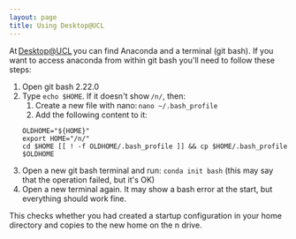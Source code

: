 ```yaml
---
layout: page
title: Using Desktop@UCL
---
```

At [Desktop@UCL](https://my.desktop.ucl.ac.uk/) you can find Anaconda and a terminal (git bash). If you want to access anaconda from within git bash you'll need to follow these steps:

1. Open git bash 2.22.0 
1. Type `echo $HOME`. If it doesn't show `/n/`, then: 
    1. Create a new file with nano: `nano ~/.bash_profile` 
    1. Add the following content to it:
    ```
    OLDHOME="${HOME}"  
    export HOME="/n/"  
    cd $HOME [[ ! -f OLDHOME/.bash_profile ]] && cp $HOME/.bash_profile $OLDHOME 
    ```
1. Open a new git bash terminal and run: `conda init bash` (this may say that the operation failed, but it's OK) 
1. Open a new terminal again. It may show a bash error at the start, but everything should work fine. 

This checks whether you had created a startup configuration in your home directory and copies to the new home on the n drive.

